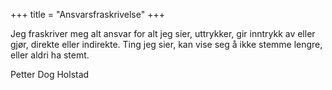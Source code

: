 +++
title = "Ansvarsfraskrivelse"
+++

Jeg fraskriver meg alt ansvar for alt jeg sier, uttrykker, gir inntrykk av eller gjør,
direkte eller indirekte. Ting jeg sier, kan vise seg å ikke stemme lengre, eller aldri ha stemt.

Petter Dog Holstad
